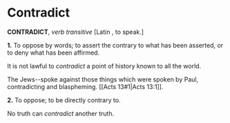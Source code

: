 # Contradict

**CONTRADICT**, _verb transitive_ \[Latin , to speak.\]

**1.** To oppose by words; to assert the contrary to what has been asserted, or to deny what has been affirmed.

It is not lawful to _contradict_ a point of history known to all the world.

The Jews--spoke against those things which were spoken by Paul, contradicting and blaspheming. [[Acts 13#1|Acts 13:1]].

**2.** To oppose; to be directly contrary to.

No truth can _contradict_ another truth.